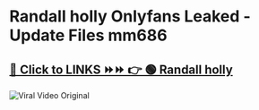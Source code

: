 
 # Randall holly Onlyfans Leaked - Update Files mm686

## <h2><a href="https://clipsfans.com/Randall_holly&ref=git">🔗 Click to LINKS ⏩⏩ 👉 🟢 Randall holly </a></h2>

<a href="https://clipsfans.com/Randall_holly&ref=git" rel="nofollow" data-target="animated-image.originalLink"><img src="https://i.ibb.co.com/xMMVF88/686577567.gif" alt="Viral Video Original" style="max-width: 100%; display: inline-block;" data-target="animated-image.originalImage"></a>

